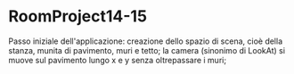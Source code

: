 # RoomProject14-15
Passo iniziale dell'applicazione:
  creazione dello spazio di scena, cioè della stanza, munita di pavimento, muri e tetto;
  la camera (sinonimo di LookAt) si muove sul pavimento lungo x e y senza oltrepassare
  i muri;
